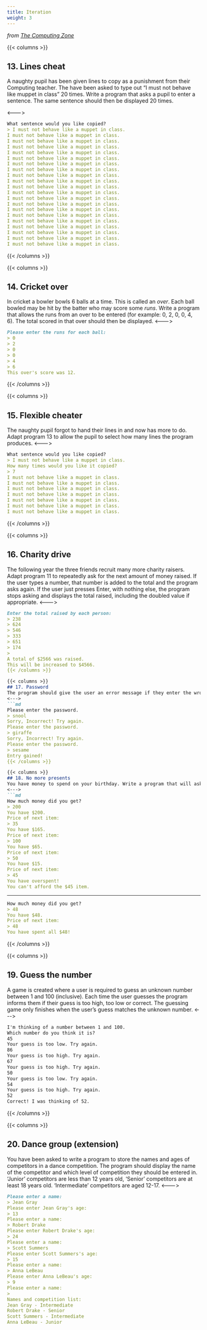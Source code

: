 ```yaml
---
title: Iteration
weight: 3
---
```

*from [The Computing Zone](https://thecomputing.zone/Python/15-Challenges/)*

{{< columns >}}
## 13. Lines cheat
A naughty pupil has been given lines to copy as a punishment from their Computing teacher. The have been asked to type out “I must not behave like muppet in class” 20 times. Write a program that asks a pupil to enter a sentence. The same sentence should then be displayed 20 times. 

<--->
```md
What sentence would you like copied?
> I must not behave like a muppet in class.
I must not behave like a muppet in class.
I must not behave like a muppet in class.
I must not behave like a muppet in class.
I must not behave like a muppet in class.
I must not behave like a muppet in class.
I must not behave like a muppet in class.
I must not behave like a muppet in class.
I must not behave like a muppet in class.
I must not behave like a muppet in class.
I must not behave like a muppet in class.
I must not behave like a muppet in class.
I must not behave like a muppet in class.
I must not behave like a muppet in class.
I must not behave like a muppet in class.
I must not behave like a muppet in class.
I must not behave like a muppet in class.
I must not behave like a muppet in class.
I must not behave like a muppet in class.
I must not behave like a muppet in class.
I must not behave like a muppet in class.
```
{{< /columns >}}

{{< columns >}}
## 14. Cricket over
In cricket a bowler bowls 6 balls at a time. This is called an *over*. Each ball bowled may be hit by the batter who may score some *runs*.
Write a program that allows the runs from an over to be entered (for example: 0, 2, 0, 0, 4, 6). The total scored in that over should then be displayed.
<--->
```md
Please enter the runs for each ball:
> 0
> 2
> 0
> 0
> 4
> 6
This over's score was 12.
```
{{< /columns >}}

{{< columns >}}
## 15. Flexible cheater
The naughty pupil forgot to hand their lines in and now has more to do. Adapt program 13 to allow the
pupil to select how many lines the program produces. 
<--->
```md
What sentence would you like copied?
> I must not behave like a muppet in class.
How many times would you like it copied?
> 7
I must not behave like a muppet in class.
I must not behave like a muppet in class.
I must not behave like a muppet in class.
I must not behave like a muppet in class.
I must not behave like a muppet in class.
I must not behave like a muppet in class.
I must not behave like a muppet in class.
```

{{< /columns >}}

{{< columns >}}
## 16. Charity drive
The following year the three friends recruit many more charity raisers. Adapt program 11 to repeatedly ask for the next amount of money raised. If the user types a number, that number is added to the total and the program asks again. If the user just presses Enter, with nothing else, the program stops asking and displays the total raised, including the doubled value if appropriate.
<--->
```md
Enter the total raised by each person:
> 238
> 624
> 546
> 333
> 651
> 174
> 
A total of $2566 was raised.
This will be increased to $4566.
{{< /columns >}}

{{< columns >}}
## 17. Password
The program should give the user an error message if they enter the wrong password. A message “Entry gained!” should be displayed when the password is entered correctly.
<--->
```md
Please enter the password.
> snool
Sorry, Incorrect! Try again.
Please enter the password.
> giraffe
Sorry, Incorrect! Try again.
Please enter the password.
> sesame
Entry gained!
{{< /columns >}}

{{< columns >}}
## 18. No more presents
You have money to spend on your birthday. Write a program that will ask you what you have to spend, and then to enter the price of each present you want until your total reaches or is over the amount you started with. The program should produce the output shown.
<--->
```md
How much money did you get?
> 200
You have $200.
Price of next item:
> 35
You have $165.
Price of next item:
> 100
You have $65.
Price of next item:
> 50
You have $15.
Price of next item:
> 45
You have overspent!
You can't afford the $45 item.
```
---
```md
How much money did you get?
> 48
You have $48.
Price of next item:
> 48
You have spent all $48!
```
{{< /columns >}}

{{< columns >}}
## 19. Guess the number
A game is created where a user is required to guess an unknown number between 1 and 100 (inclusive). Each time the user guesses the program informs them if their guess is too high, too low or correct. The guessing game only finishes when the user’s guess matches the unknown number.
<--->
```md
I'm thinking of a number between 1 and 100.
Which number do you think it is?
45
Your guess is too low. Try again.
86
Your guess is too high. Try again.
67
Your guess is too high. Try again.
50
Your guess is too low. Try again.
54
Your guess is too high. Try again.
52
Correct! I was thinking of 52.
```
{{< /columns >}}

{{< columns >}}
## 20. Dance group (extension)
You have been asked to write a program to store the names and ages of competitors in a dance competition. The program should display the name of the competitor and which level of competition they should be entered in. ‘Junior’ competitors are less than 12 years old, ‘Senior’ competitors are at least 18 years old. ‘Intermediate’ competitors are aged 12-17.
<--->
```md
Please enter a name:
> Jean Gray
Please enter Jean Gray's age:
> 13
Please enter a name:
> Robert Drake
Please enter Robert Drake's age:
> 24
Please enter a name:
> Scott Summers
Please enter Scott Summers's age:
> 15
Please enter a name:
> Anna LeBeau
Please enter Anna LeBeau's age:
> 9
Please enter a name:
> 
Names and competition list:
Jean Gray - Intermediate
Robert Drake - Senior
Scott Summers - Intermediate
Anna LeBeau - Junior
